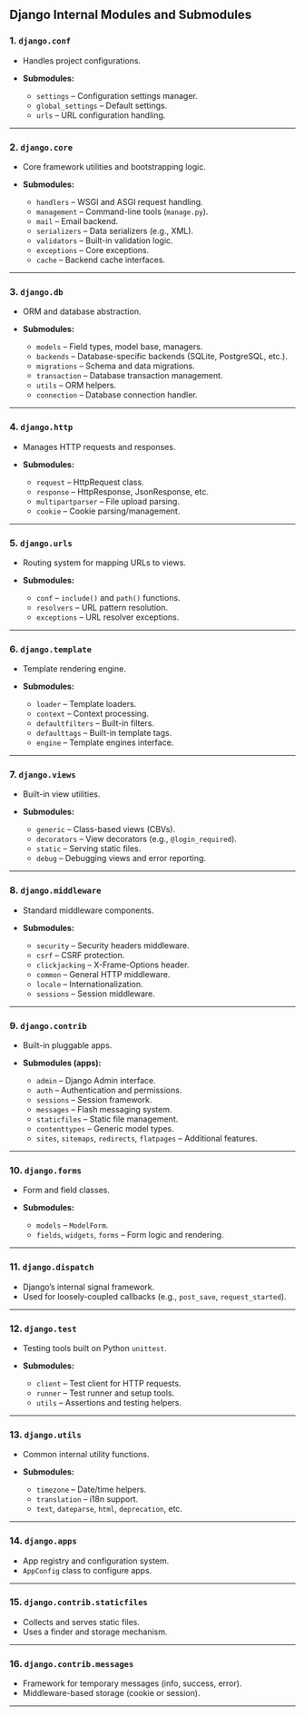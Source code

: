 ## **Django Internal Modules and Submodules**

### **1. `django.conf`**

* Handles project configurations.
* **Submodules:**

  * `settings` – Configuration settings manager.
  * `global_settings` – Default settings.
  * `urls` – URL configuration handling.

---

### **2. `django.core`**

* Core framework utilities and bootstrapping logic.
* **Submodules:**

  * `handlers` – WSGI and ASGI request handling.
  * `management` – Command-line tools (`manage.py`).
  * `mail` – Email backend.
  * `serializers` – Data serializers (e.g., XML).
  * `validators` – Built-in validation logic.
  * `exceptions` – Core exceptions.
  * `cache` – Backend cache interfaces.

---

### **3. `django.db`**

* ORM and database abstraction.
* **Submodules:**

  * `models` – Field types, model base, managers.
  * `backends` – Database-specific backends (SQLite, PostgreSQL, etc.).
  * `migrations` – Schema and data migrations.
  * `transaction` – Database transaction management.
  * `utils` – ORM helpers.
  * `connection` – Database connection handler.

---

### **4. `django.http`**

* Manages HTTP requests and responses.
* **Submodules:**

  * `request` – HttpRequest class.
  * `response` – HttpResponse, JsonResponse, etc.
  * `multipartparser` – File upload parsing.
  * `cookie` – Cookie parsing/management.

---

### **5. `django.urls`**

* Routing system for mapping URLs to views.
* **Submodules:**

  * `conf` – `include()` and `path()` functions.
  * `resolvers` – URL pattern resolution.
  * `exceptions` – URL resolver exceptions.

---

### **6. `django.template`**

* Template rendering engine.
* **Submodules:**

  * `loader` – Template loaders.
  * `context` – Context processing.
  * `defaultfilters` – Built-in filters.
  * `defaulttags` – Built-in template tags.
  * `engine` – Template engines interface.

---

### **7. `django.views`**

* Built-in view utilities.
* **Submodules:**

  * `generic` – Class-based views (CBVs).
  * `decorators` – View decorators (e.g., `@login_required`).
  * `static` – Serving static files.
  * `debug` – Debugging views and error reporting.

---

### **8. `django.middleware`**

* Standard middleware components.
* **Submodules:**

  * `security` – Security headers middleware.
  * `csrf` – CSRF protection.
  * `clickjacking` – X-Frame-Options header.
  * `common` – General HTTP middleware.
  * `locale` – Internationalization.
  * `sessions` – Session middleware.

---

### **9. `django.contrib`**

* Built-in pluggable apps.
* **Submodules (apps):**

  * `admin` – Django Admin interface.
  * `auth` – Authentication and permissions.
  * `sessions` – Session framework.
  * `messages` – Flash messaging system.
  * `staticfiles` – Static file management.
  * `contenttypes` – Generic model types.
  * `sites`, `sitemaps`, `redirects`, `flatpages` – Additional features.

---

### **10. `django.forms`**

* Form and field classes.
* **Submodules:**

  * `models` – `ModelForm`.
  * `fields`, `widgets`, `forms` – Form logic and rendering.

---

### **11. `django.dispatch`**

* Django’s internal signal framework.
* Used for loosely-coupled callbacks (e.g., `post_save`, `request_started`).

---

### **12. `django.test`**

* Testing tools built on Python `unittest`.
* **Submodules:**

  * `client` – Test client for HTTP requests.
  * `runner` – Test runner and setup tools.
  * `utils` – Assertions and testing helpers.

---

### **13. `django.utils`**

* Common internal utility functions.
* **Submodules:**

  * `timezone` – Date/time helpers.
  * `translation` – i18n support.
  * `text`, `dateparse`, `html`, `deprecation`, etc.

---

### **14. `django.apps`**

* App registry and configuration system.
* `AppConfig` class to configure apps.

---

### **15. `django.contrib.staticfiles`**

* Collects and serves static files.
* Uses a finder and storage mechanism.

---

### **16. `django.contrib.messages`**

* Framework for temporary messages (info, success, error).
* Middleware-based storage (cookie or session).

---
